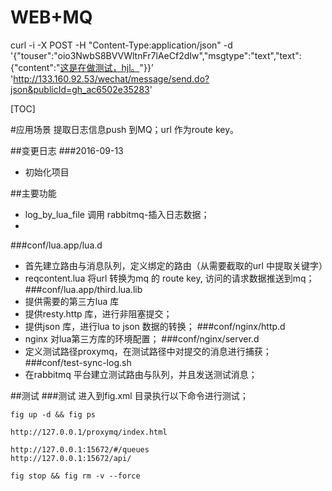 WEB+MQ
=========================

curl -i -X POST -H "Content-Type:application/json" -d '{"touser":"oio3NwbS8BVVWltnFr7lAeCf2dIw","msgtype":"text","text":{"content":"<a href='https://www.baidu.com'>这是在做测试，hjl。</a>"}}’  'http://133.160.92.53/wechat/message/send.do?json&publicId=gh_ac6502e35283'

[TOC]

#应用场景
提取日志信息push 到MQ；url 作为route key。

##变更日志
###2016-09-13
*  初始化项目 

##主要功能
-   log_by_lua_file 调用 rabbitmq-插入日志数据；
-   
###conf/lua.app/lua.d
-   首先建立路由与消息队列，定义绑定的路由（从需要截取的url 中提取关键字）
-   reqcontent.lua 将url 转换为mq 的 route key, 访问的请求数据推送到mq；
###conf/lua.app/third.lua.lib
-   提供需要的第三方lua 库
-   提供resty.http 库，进行非阻塞提交；
-   提供json 库，进行lua to json 数据的转换；
###conf/nginx/http.d
-   nginx 对lua第三方库的环境配置；
###conf/nginx/server.d
-   定义测试路径proxymq，在测试路径中对提交的消息进行捕获；
###conf/test-sync-log.sh
-   在rabbitmq 平台建立测试路由与队列，并且发送测试消息；




##测试
###测试
进入到fig.xml 目录执行以下命令进行测试；

    fig up -d && fig ps
    
    http://127.0.0.1/proxymq/index.html
    
    http://127.0.0.1:15672/#/queues
    http://127.0.0.1:15672/api/
    
    fig stop && fig rm -v --force
    